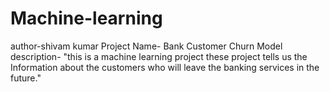 # Machine-learning
author-shivam kumar 
Project Name- Bank Customer Churn Model 
description- "this is a machine learning project 
             these project  tells us the  Information about the customers who will leave the banking services in the future."
